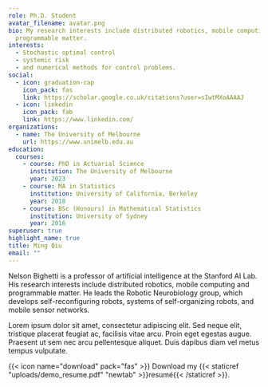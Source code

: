 ```yaml
---
role: Ph.D. Student
avatar_filename: avatar.png
bio: My research interests include distributed robotics, mobile computing and
  programmable matter.
interests:
  - Stochastic optimal control
  - systemic risk
  - and numerical methods for control problems.
social:
  - icon: graduation-cap
    icon_pack: fas
    link: https://scholar.google.co.uk/citations?user=sIwtMXoAAAAJ
  - icon: linkedin
    icon_pack: fab
    link: https://www.linkedin.com/
organizations:
  - name: The University of Melbourne
    url: https://www.unimelb.edu.au
education:
  courses:
    - course: PhD in Actuarial Science
      institution: The University of Melbourne
      year: 2023
    - course: MA in Statistics
      institution: University of California, Berkeley
      year: 2018
    - course: BSc (Honours) in Mathematical Statistics
      institution: University of Sydney
      year: 2016
superuser: true
highlight_name: true
title: Ming Qiu
email: ""
---
```


Nelson Bighetti is a professor of artificial intelligence at the Stanford AI Lab. His research interests include distributed robotics, mobile computing and programmable matter. He leads the Robotic Neurobiology group, which develops self-reconfiguring robots, systems of self-organizing robots, and mobile sensor networks.

Lorem ipsum dolor sit amet, consectetur adipiscing elit. Sed neque elit, tristique placerat feugiat ac, facilisis vitae arcu. Proin eget egestas augue. Praesent ut sem nec arcu pellentesque aliquet. Duis dapibus diam vel metus tempus vulputate.

{{< icon name="download" pack="fas" >}} Download my {{< staticref "uploads/demo_resume.pdf" "newtab" >}}resumé{{< /staticref >}}.
